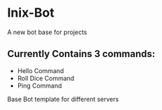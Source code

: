 # Inix-Bot
A new bot base for projects
## Currently Contains 3 commands:
- Hello Command
- Roll Dice Command
- Ping Command

Base Bot template for different servers
